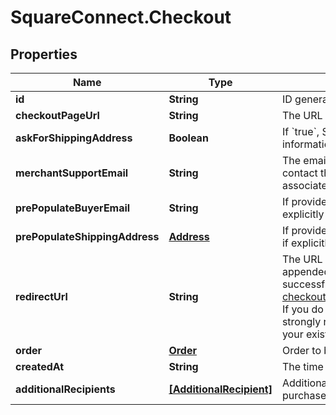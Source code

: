 # SquareConnect.Checkout

## Properties
Name | Type | Description | Notes
------------ | ------------- | ------------- | -------------
**id** | **String** | ID generated by Square Checkout when a new checkout is requested. | [optional] 
**checkoutPageUrl** | **String** | The URL that the buyer&#39;s browser should be redirected to after the checkout is completed. | [optional] 
**askForShippingAddress** | **Boolean** | If &#x60;true&#x60;, Square Checkout will collect shipping information on your behalf and store that information with the transaction information in your Square Dashboard.  Default: &#x60;false&#x60;. | [optional] 
**merchantSupportEmail** | **String** | The email address to display on the Square Checkout confirmation page and confirmation email that the buyer can use to contact the merchant.  If this value is not set, the confirmation page and email will display the primary email address associated with the merchant&#39;s Square account.  Default: none; only exists if explicitly set. | [optional] 
**prePopulateBuyerEmail** | **String** | If provided, the buyer&#39;s email is pre-populated on the checkout page as an editable text field.  Default: none; only exists if explicitly set. | [optional] 
**prePopulateShippingAddress** | [**Address**](Address.md) | If provided, the buyer&#39;s shipping info is pre-populated on the checkout page as editable text fields.  Default: none; only exists if explicitly set. | [optional] 
**redirectUrl** | **String** | The URL to redirect to after checkout is completed with &#x60;checkoutId&#x60;, Square&#39;s &#x60;orderId&#x60;, &#x60;transactionId&#x60;, and &#x60;referenceId&#x60; appended as URL parameters. For example, if the provided redirect_url is &#x60;http://www.example.com/order-complete&#x60;, a successful transaction redirects the customer to:  &#x60;http://www.example.com/order-complete?checkoutId&#x3D;xxxxxx&amp;orderId&#x3D;xxxxxx&amp;referenceId&#x3D;xxxxxx&amp;transactionId&#x3D;xxxxxx&#x60;  If you do not provide a redirect URL, Square Checkout will display an order confirmation page on your behalf; however Square strongly recommends that you provide a redirect URL so you can verify the transaction results and finalize the order through your existing/normal confirmation workflow. | [optional] 
**order** | [**Order**](Order.md) | Order to be checked out. | [optional] 
**createdAt** | **String** | The time when the checkout was created, in RFC 3339 format. | [optional] 
**additionalRecipients** | [**[AdditionalRecipient]**](AdditionalRecipient.md) | Additional recipients (other than the merchant) receiving a portion of this checkout. For example, fees assessed on the purchase by a third party integration. | [optional] 



